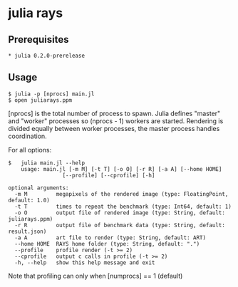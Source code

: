# julia rays

## Prerequisites

    * julia 0.2.0-prerelease

## Usage
  
    $ julia -p [nprocs] main.jl
    $ open juliarays.ppm

[nprocs] is the total number of process to spawn.
Julia defines "master" and "worker" processes so (nprocs - 1) workers
are started.  Rendering is divided equally between worker processes, the
master process handles coordination.

For all options:
    
    $   julia main.jl --help
        usage: main.jl [-m M] [-t T] [-o O] [-r R] [-a A] [--home HOME]
                     [--profile] [--cprofile] [-h]

	optional arguments:
	  -m M         megapixels of the rendered image (type: FloatingPoint, default: 1.0)
	  -t T         times to repeat the benchmark (type: Int64, default: 1)
	  -o O         output file of rendered image (type: String, default: juliarays.ppm)
	  -r R         output file of benchmark data (type: String, default: result.json)
	  -a A         art file to render (type: String, default: ART)
	  --home HOME  RAYS home folder (type: String, default: ".")
	  --profile    profile render (-t >= 2)
	  --cprofile   output c calls in profile (-t >= 2)
	  -h, --help   show this help message and exit

Note that profiling can only when [numprocs] == 1 (default)
